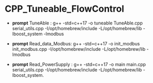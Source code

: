 # CPP_Tuneable_FlowControl

- **prompt** TuneAble : g++ -std=c++17 -o tuneable TuneAble.cpp serial_utils.cpp -I/opt/homebrew/include -L/opt/homebrew/lib -lboost_system -lmodbus

- **prompt** Read_data_Modbus: g++ -std=c++17 -o init_modbus init_modbus.cpp -I/opt/homebrew/include -L/opt/homebrew/lib -lmodbus

- **prompt** Read_PowerSupply : g++ -std=c++17 -o main main.cpp serial_utils.cpp -I/opt/homebrew/include -L/opt/homebrew/lib -lboost_system.
